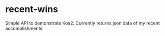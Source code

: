 # recent-wins
Simple API to demonstrate Koa2.
Currently returns json data of my recent accomplishments.
